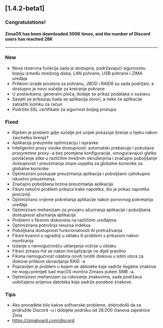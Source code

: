 ## [1.4.2-beta1]
### Congratulations! 
#### ZimaOS has been downloaded 300K times, and the number of Discord users has reached 28K
---
### New
- Nova rezervna funkcija sada je dostupna, podržavajući sigurnosnu kopiju između mrežnog diska, LAN pohrane, USB pohrane i ZIMA uređaja
- Prilikom izrade prostora za pohranu, JBOD i RAID6 su sada podržani, a dostupno je novo sučelje za kreiranje pohrane
- U postavkama, generalni ploča, dodaje se prikaz podataka o sustavu
- Savjeti se prikazuju kada se aplikacija otvori, a neke će aplikacije zatražiti lozinku za račun
- Podržite SSL certifikate za sigurnost boljeg pristupa
### Fixed
- Riješen je problem gdje sučelje još uvijek pokazuje širenje u tijeku nakon završetka širenja?
- Aplikacija preuzmite optimizaciju i ispravke
- Inteligentni proxy visoke dostupnosti: automatski prebacuje i pokušava proxyrentne proxy -a bez promjene konfiguracije, omogućavajući glatko povlačenje slike u različitim mrežnim okruženjima i značajno poboljšanje dostupnosti i preuzimanja stope uspjeha za globalne korisnike za globalne korisnike
- Optimizirani postupak preuzimanja aplikacija i poboljšano cjelokupno iskustvo preuzimanja
- Značajno poboljšana brzina preuzimanja aplikacija
- Fiksni netočni problem prikaza trake napretka, što je prikaz napretka precizniji
- Optimizirano vrijeme pokretanja aplikacije nakon ponovnog pokretanja uređaja
- Optimizirani mehanizam za provjeru ažuriranja aplikacije i poboljšana dostupnost ažuriranja aplikacije
- Problemi s fiksnim diskovima na različitim uređajima
- Optimizirana potrošnja resursa indeksa
- Poboljšana dostupnost funkcionalnosti AI pretraživanja
- Fiksni kvarovi u ugradnji u oblaku ili problemi s prikazom nakon montiranja
- Izdanje s nemogućnošću uklanjanja vožnje u oblaku
- Fiksni zimaos-hd se nakon inicijalizacije ne dijeli pravilno
- Fiksna nemogućnost odabira novih tvrdih diskova u istim utora za diskove prilikom obnavljanja RAID -a
- Popravljen je problem u kojem se datoteke koje sadrže ilegalne znakove ne mogu prenijeti kad macOS montira Zimaos putem SMB -a.
- Optimizirani mehanizam za rukovanje znakovima, sada podržava uobičajeno prijenos datoteka koje sadrže posebne znakove.
### Tips
- Ako pronađete bilo kakve softverske probleme, dobrodošli da se pridružite Discord -u i dobijete podršku od 28.000 članova zajednice Zima
- <a href = "https://zimaboard.com/discord" target = "_ blank" stil = "color: blue"> https://zimaboard.com/discord </a>
